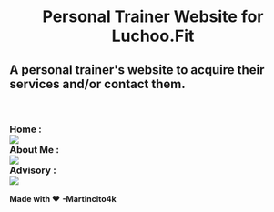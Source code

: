 <p align = "center"><h1 align = "center" >Personal Trainer Website for Luchoo.Fit</h1></p>


## A personal trainer's website to acquire their services and/or contact them.

<br>
<h3>Home :
<br />
<img align="center" src="https://media.discordapp.net/attachments/1149456581054963773/1174885957263179837/image.png?ex=656938d0&is=6556c3d0&hm=722d1fc0c9ba68d72117983d639cc524e882d827d6fd9fba6c3088f3412c32d3&=&width=1181&height=559"  />
<br>
About Me :
<br>
<img align="center" src="https://media.discordapp.net/attachments/1149456581054963773/1174885957594513428/image.png?ex=656938d0&is=6556c3d0&hm=2faeef2b4540f1ff811b202d372749cccb1b7f8eceb7c2bf1962576e19dcd73c&=&width=1200&height=541"  />
<br />
Advisory : 
<br />
<img align ="center" src="https://media.discordapp.net/attachments/1149456581054963773/1174885957925883944/image.png?ex=656938d0&is=6556c3d0&hm=546d7b4379dc962b1ec1984c73e85d7a3bf009e2c6b0063cbc5bd33bec05aefc&=&width=1153&height=559" />
<br />
 </h3>

**Made with :heart:** 
              **-Martincito4k** 
